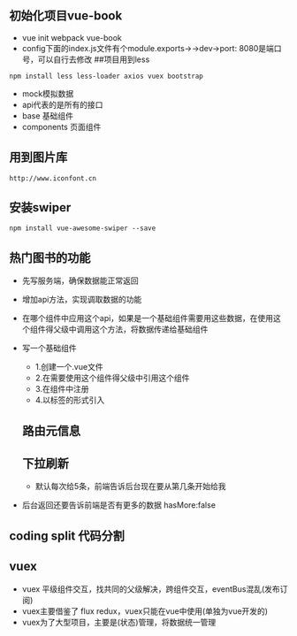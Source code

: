 ## 初始化项目vue-book
- vue init webpack vue-book
- config下面的index.js文件有个module.exports->->dev->port: 8080是端口号，可以自行去修改
##项目用到less
```
npm install less less-loader axios vuex bootstrap
```
- mock模拟数据
- api代表的是所有的接口
- base 基础组件
- components 页面组件

## 用到图片库
```
http://www.iconfont.cn
```

## 安装swiper
```
npm install vue-awesome-swiper --save
```
## 热门图书的功能
- 先写服务端，确保数据能正常返回
- 增加api方法，实现调取数据的功能
- 在哪个组件中应用这个api，如果是一个基础组件需要用这些数据，在使用这个组件得父级中调用这个方法，将数据传递给基础组件
- 写一个基础组件
  - 1.创建一个.vue文件
  - 2.在需要使用这个组件得父级中引用这个组件
  - 3.在组件中注册
  - 4.以标签的形式引入
  ## 路由元信息

  ## 下拉刷新
  - 默认每次给5条，前端告诉后台现在要从第几条开始给我

- 后台返回还要告诉前端是否有更多的数据 hasMore:false

## coding split 代码分割

## vuex
- vuex 平级组件交互，找共同的父级解决，跨组件交互，eventBus混乱(发布订阅)
- vuex主要借鉴了 flux redux，vuex只能在vue中使用(单独为vue开发的)
- vuex为了大型项目，主要是(状态)管理，将数据统一管理